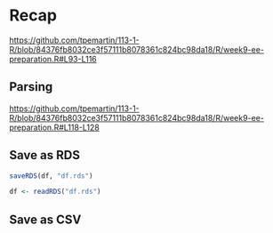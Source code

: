 # Recap


<https://github.com/tpemartin/113-1-R/blob/84376fb8032ce3f57111b8078361c824bc98da18/R/week9-ee-preparation.R#L93-L116>

## Parsing

<https://github.com/tpemartin/113-1-R/blob/84376fb8032ce3f57111b8078361c824bc98da18/R/week9-ee-preparation.R#L118-L128>

## Save as RDS

```r
saveRDS(df, "df.rds")
```

```r
df <- readRDS("df.rds")
```

## Save as CSV


